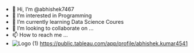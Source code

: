 - 👋 Hi, I’m @abhishek7467
- 👀 I’m interested in Programming
- 🌱 I’m currently learning Data Science Coures
- 💞️ I’m looking to collaborate on ...
- 📫 How to reach me ...
-  ![Logo (1)](https://user-images.githubusercontent.com/89588417/202665699-0e31c84d-9ac4-40f5-8015-f5adc4966d35.png)
 https://public.tableau.com/app/profile/abhishek.kumar4541

<!---
abhishek7467/abhishek7467 is a ✨ special ✨ repository because its `README.md` (this file) appears on your GitHub profile.
You can click the Preview link to take a look at your changes.
--->
